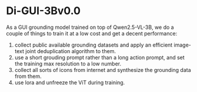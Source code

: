 # Di-GUI-3Bv0.0
As a GUI grounding model trained on top of Qwen2.5-VL-3B, we do a couple of things to train it at a low cost and get a decent performance:
1. collect public available grounding datasets and apply an efficient image-text joint deduplication algorithm to them.
2. use a short grouding prompt rather than a long action prompt, and set the training max resolution to a low number.
3. collect all sorts of icons from internet and synthesize the grounding data from them.
4. use lora and unfreeze the ViT during training.

